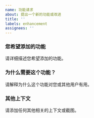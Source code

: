 ```yaml
---
name: 功能请求
about: 提出一个新的功能或改进
title: ''
labels: enhancement
assignees: ''
---
```


### 您希望添加的功能

请详细描述您希望添加的功能。

### 为什么需要这个功能？

请解释为什么这个功能对您或其他用户有用。

### 其他上下文

请添加任何其他相关的上下文或截图。
